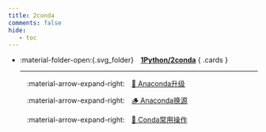 ```yaml
---
title: 2conda
comments: false
hide:
   - toc
---
```


<div class="grid cards index-info" markdown>

-   :material-folder-open:{.svg_folder}&emsp;__[1Python/2conda](./index.md)__
{ .cards }

	---

	&emsp;:material-arrow-expand-right:&emsp;[🏇 Anaconda升级](./A.md)

	&emsp;:material-arrow-expand-right:&emsp;[🪵 Anaconda换源](./B.md)

	&emsp;:material-arrow-expand-right:&emsp;[🏈 Conda常用操作](./C.md)

</div>
